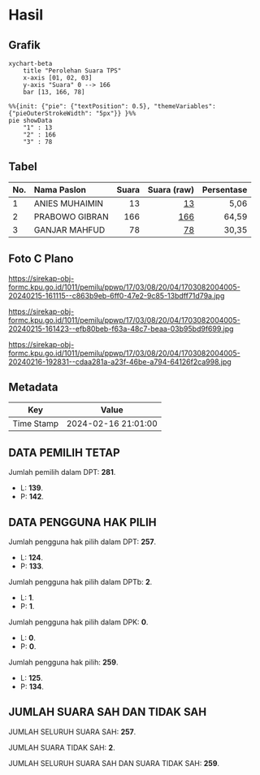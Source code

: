# Hasil

## Grafik

```mermaid
xychart-beta
    title "Perolehan Suara TPS"
    x-axis [01, 02, 03]
    y-axis "Suara" 0 --> 166
    bar [13, 166, 78]
```

```mermaid
%%{init: {"pie": {"textPosition": 0.5}, "themeVariables": {"pieOuterStrokeWidth": "5px"}} }%%
pie showData
    "1" : 13
    "2" : 166
    "3" : 78
```

## Tabel

| No. | Nama Paslon    | Suara | Suara (raw) | Persentase |
|:--- |:-------------- | -----:| -----------:| ----------:|
| 1   | ANIES MUHAIMIN | 13    | [13][p-1]   | 5,06       |
| 2   | PRABOWO GIBRAN | 166   | [166][p-2]  | 64,59      |
| 3   | GANJAR MAHFUD  | 78    | [78][p-3]   | 30,35      |


[p-1]: https://github.com/gigit-pemilu/pemilu-2024-17-bengkulu/blob/main/pilpres/hitung-suara/sub/17-bengkulu/sub/03-bengkulu-utara/sub/08-giri-mulya/sub/2004-giri-mulya/sub/005-tps/sub/paslon-1.txt
[p-2]: https://github.com/gigit-pemilu/pemilu-2024-17-bengkulu/blob/main/pilpres/hitung-suara/sub/17-bengkulu/sub/03-bengkulu-utara/sub/08-giri-mulya/sub/2004-giri-mulya/sub/005-tps/sub/paslon-2.txt
[p-3]: https://github.com/gigit-pemilu/pemilu-2024-17-bengkulu/blob/main/pilpres/hitung-suara/sub/17-bengkulu/sub/03-bengkulu-utara/sub/08-giri-mulya/sub/2004-giri-mulya/sub/005-tps/sub/paslon-3.txt

## Foto C Plano

https://sirekap-obj-formc.kpu.go.id/1011/pemilu/ppwp/17/03/08/20/04/1703082004005-20240215-161115--c863b9eb-6ff0-47e2-9c85-13bdff71d79a.jpg

https://sirekap-obj-formc.kpu.go.id/1011/pemilu/ppwp/17/03/08/20/04/1703082004005-20240215-161423--efb80beb-f63a-48c7-beaa-03b95bd9f699.jpg

https://sirekap-obj-formc.kpu.go.id/1011/pemilu/ppwp/17/03/08/20/04/1703082004005-20240216-192831--cdaa281a-a23f-46be-a794-64126f2ca998.jpg


## Metadata

| Key        | Value               |
| ---------- | ------------------- |
| Time Stamp | 2024-02-16 21:01:00 |


## DATA PEMILIH TETAP

Jumlah pemilih dalam DPT: **281**.
 * L: **139**.
 * P: **142**.

## DATA PENGGUNA HAK PILIH

Jumlah pengguna hak pilih dalam DPT: **257**.
 * L: **124**.
 * P: **133**.

Jumlah pengguna hak pilih dalam DPTb: **2**.
 * L: **1**.
 * P: **1**.

Jumlah pengguna hak pilih dalam DPK: **0**.
 * L: **0**.
 * P: **0**.

Jumlah pengguna hak pilih: **259**.
 * L: **125**.
 * P: **134**.

## JUMLAH SUARA SAH DAN TIDAK SAH

JUMLAH SELURUH SUARA SAH: **257**.

JUMLAH SUARA TIDAK SAH: **2**.

JUMLAH SELURUH SUARA SAH DAN SUARA TIDAK SAH: **259**.


